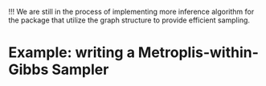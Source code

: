 !!! We are still in the process of implementing more inference algorithm for the package that utilize the graph structure to provide efficient sampling.

# Example: writing a Metroplis-within-Gibbs Sampler
